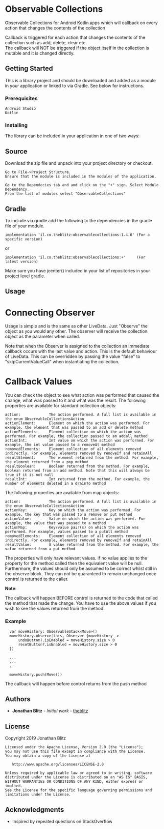 # Observable Collections
Observable Collections for Android Kotlin apps which will callback on every action that changes the contents of the collection 

Callback is triggered for each action that changes the contents of the collection such as add, delete, clear etc.  
The callback will NOT be triggered if the object itself in the collection is mutable and it is changed directly. 

## Getting Started

This is a library project and should be downloaded and added as a module in your application or linked to via Gradle.
See below for instructions.

### Prerequisites
```
Android Studio
Kotlin
```

### Installing

The library can be included in your application in one of two ways:

## Source
Download the zip file and unpack into your project directory or checkout.
```
Go to File->Project Structure.
Ensure that the module is included in the modules of the application.

Go to the Dependecies tab and and click on the "+" sign. Select Module Dependency.
From the list of modules select "ObservableCollections"
```
## Gradle
To include via gradle add the following to the dependencies in the gradle file of your module.

    implementation 'il.co.theblitz:observablecollections:1.4.0' (For a specific version)
or 

    implementation 'il.co.theblitz:observablecollections:+'     (For latest version) 
    
Make sure you have jcenter() included in your list of repositories in your project level gradle.

## Usage

# Connecting Observer
Usage is simple and is the same as other LiveData.
Just "Observe" the object as you would any other.
The observer will receive the collection object as the parameter when called.

Note that when the Observer is assigned to the collection an immediate callback occurs with the last value and action. 
This is the default behaviour of LiveData.
This can be overridden by passing the value "false" to "skipCurrentValueCall" when instantiating the collection.


# Callback Values

You can check the object to see what action was performed that caused the change, what was passed to it and what was the result.
The following properties are available for standard collection objects:
```
action:             The action performed. A full list is available in the enum ObservableCollectionsAction
actionElement:      Element on which the action was performed. For example, the element that was passed to an add or delete method
actionElements:     Element collection on which the action was performed. For example, the collection passed to an addall method
actionInt:          Int value on which the action was performed. For example, the int value passed to a removeAt method
removedElements:    Element collection of all elements removed indirectly. For example, elements removed by removeIf and retainAll
resultElement:      The element returned from the method. For example, the element returned from a pop method
resultBoolean:      Boolean returned from the method. For example, boolean returned from an add method. Note that this will always be true if it is not null
resultInt:          Int returned from the method. For example, the number of elements deleted in a drainTo method
```

The following properties are available from map objects:
```
action:             The action performed. A full list is available in the enum ObservableCollectionsAction
actionKey:          Key on which the action was performed. For example, the key that was passed to a remove or put method
actionValue:        Value on which the action was performed. For example, the value that was passed to a method
actionMap:          Key/value pair(s) on which the action was performed. For example, values passed to a putAll method
removedElements:    Element collection of all elements removed indirectly. For example, elements removed by removeIf and retainAll
resultValue:        A value returned from the method. For example, the value returned from a put method
```
The properties will only have relevant values. If no value applies to the property for the method called then the equivalent value will be null.
Furthermore, the values should only be assumed to be correct whilst still in the observe block. They can not be guaranteed to remain unchanged once control is returned to the caller.

**Note:**

The callback will happen BEFORE control is returned to the code that called the method that made the change. You have to use the above values if you wish to see the values returned from the method.


### Example

```
  var moveHistory: ObservableStack<Move>()
  moveHistory.observe(this, Observer {moveHistory ->
      undoButton?.isEnabled = moveHistory.size > 0
      resetButton?.isEnabled = moveHistory.size > 0
  })
  
  ...
  ...
  ...
  
  moveHistory.push(Move())
```
The callback will happen before control returns from the push method


## Authors

* **Jonathan Blitz** - *Initial work* - [theblitz](https://github.com/theblitz)


## License
Copyright 2019 Jonathan Blitz
```
Licensed under the Apache License, Version 2.0 (the "License");
you may not use this file except in compliance with the License.
You may obtain a copy of the License at

   http://www.apache.org/licenses/LICENSE-2.0

Unless required by applicable law or agreed to in writing, software
distributed under the License is distributed on an "AS IS" BASIS,
WITHOUT WARRANTIES OR CONDITIONS OF ANY KIND, either express or implied.
See the License for the specific language governing permissions and
limitations under the License.
```

## Acknowledgments

* Inspired by repeated questions on StackOverflow

